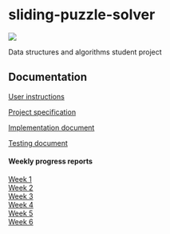 # sliding-puzzle-solver

![](https://github.com/akskokki/sliding-puzzle-solver/docs/images/demo.gif)

Data structures and algorithms student project

## Documentation

[User instructions](https://github.com/akskokki/sliding-puzzle-solver/blob/main/docs/instructions.md)

[Project specification](https://github.com/akskokki/sliding-puzzle-solver/blob/main/docs/specification.md)

[Implementation document](https://github.com/akskokki/sliding-puzzle-solver/blob/main/docs/implementation.md)

[Testing document](https://github.com/akskokki/sliding-puzzle-solver/blob/main/docs/testing.md)

#### Weekly progress reports

[Week 1](https://github.com/akskokki/sliding-puzzle-solver/blob/main/docs/week1.md)  
[Week 2](https://github.com/akskokki/sliding-puzzle-solver/blob/main/docs/week2.md)  
[Week 3](https://github.com/akskokki/sliding-puzzle-solver/blob/main/docs/week3.md)  
[Week 4](https://github.com/akskokki/sliding-puzzle-solver/blob/main/docs/week4.md)  
[Week 5](https://github.com/akskokki/sliding-puzzle-solver/blob/main/docs/week5.md)  
[Week 6](https://github.com/akskokki/sliding-puzzle-solver/blob/main/docs/week6.md)
